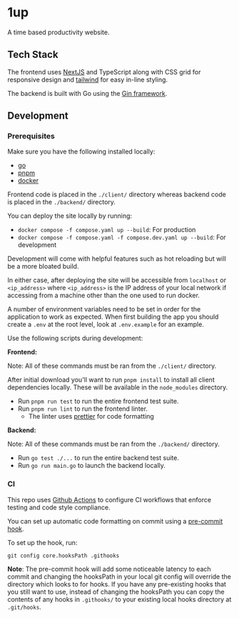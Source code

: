 # 1up

A time based productivity website.

## Tech Stack

The frontend uses [NextJS](https://nextjs.org/) and TypeScript along with CSS grid for responsive design and [tailwind](https://tailwindcss.com/) for easy in-line styling.

The backend is built with Go using the [Gin framework](https://gin-gonic.com/).

## Development

### Prerequisites
Make sure you have the following installed locally:
- [go](https://go.dev/doc/install)
- [pnpm](https://pnpm.io/installation)
- [docker](https://www.docker.com/products/docker-desktop/)

Frontend code is placed in the `./client/` directory whereas backend code is placed in the `./backend/` directory.

You can deploy the site locally by running: 
- `docker compose -f compose.yaml up --build`: For production
- `docker compose -f compose.yaml -f compose.dev.yaml up --build`: For development

Development will come with helpful features such as hot reloading but will be a more bloated build.

In either case, after deploying the site will be accessible from `localhost` or `<ip_address>` where `<ip_address>` is the IP address of your local network if accessing from a machine other than the one used to run docker.

A number of environment variables need to be set in order for the application to work as expected. When first building the app you should create a `.env` at the root level, look at `.env.example` for an example.

Use the following scripts during development:

**Frontend:**

Note: All of these commands must be ran from the `./client/` directory.

After initial download you'll want to run `pnpm install` to install all client dependencies locally. These will be available in the `node_modules` directory.

- Run `pnpm run test` to run the entire frontend test suite.
- Run `pnpm run lint` to run the frontend linter.
  - The linter uses [prettier](https://prettier.io/) for code formatting

**Backend:**

Note: All of these commands must be ran from the `./backend/` directory.

- Run `go test ./...` to run the entire backend test suite.
- Run `go run main.go` to launch the backend locally.

### CI
This repo uses [Github Actions](https://github.com/features/actions) to configure CI workflows that enforce testing and code style compliance.

You can set up automatic code formatting on commit using a [pre-commit hook](https://github.com/dvochoa/1up/tree/main/.githooks/pre-commit).

To set up the hook, run:

```shell
git config core.hooksPath .githooks
```

**Note**: The pre-commit hook will add some noticeable latency to each commit and changing the hooksPath in your local git config will override the directory which looks to for hooks. If you have any pre-existing hooks that you still want to use, instead of changing the hooksPath you can copy the contents of any hooks in `.githooks/` to your existing local hooks directory at `.git/hooks`.
